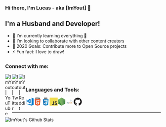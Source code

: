 ### Hi there, I'm Lucas - aka [ImYout] 👋

## I'm a Husband and Developer!
<!-- - 🔭 I’m currently working on a [VS Code Course][website]! -->
- 🌱 I’m currently learning everything 🤣
- 👯 I’m looking to collaborate with other content creators
- 🥅 2020 Goals: Contribute more to Open Source projects
- ⚡ Fun fact: I love to draw!

### Connect with me:

<!-- [<img align="left" alt="ImYout.com" width="22px" src="https://raw.githubusercontent.com/iconic/open-iconic/master/svg/globe.svg" />][website] -->
[<img align="left" alt="ImYout | YouTube" width="22px" src="https://cdn.jsdelivr.net/npm/simple-icons@v3/icons/youtube.svg" />][youtube]
[<img align="left" alt="ImYout | Twitter" width="22px" src="https://cdn.jsdelivr.net/npm/simple-icons@v3/icons/twitter.svg" />][twitter]
[<img align="left" alt="ImYout | Reddit" width="22px" src="https://cdn.jsdelivr.net/npm/simple-icons@3.4.0/icons/reddit.svg" />][reddit]
<!-- [<img align="left" alt="ImYout | LinkedIn" width="22px" src="https://cdn.jsdelivr.net/npm/simple-icons@v3/icons/linkedin.svg" />][linkedin] -->
<!-- [<img align="left" alt="ImYout | Instagram" width="22px" src="https://cdn.jsdelivr.net/npm/simple-icons@v3/icons/instagram.svg" />][instagram] -->

<br />

### Languages and Tools:

<img align="left" alt="Visual Studio Code" width="26px" src="https://raw.githubusercontent.com/github/explore/80688e429a7d4ef2fca1e82350fe8e3517d3494d/topics/visual-studio-code/visual-studio-code.png" />
<img align="left" alt="HTML5" width="26px" src="https://raw.githubusercontent.com/github/explore/80688e429a7d4ef2fca1e82350fe8e3517d3494d/topics/html/html.png" />
<img align="left" alt="CSS3" width="26px" src="https://raw.githubusercontent.com/github/explore/80688e429a7d4ef2fca1e82350fe8e3517d3494d/topics/css/css.png" />
<img align="left" alt="JavaScript" width="26px" src="https://raw.githubusercontent.com/github/explore/80688e429a7d4ef2fca1e82350fe8e3517d3494d/topics/javascript/javascript.png" />
<img align="left" alt="Node.js" width="26px" src="https://raw.githubusercontent.com/github/explore/80688e429a7d4ef2fca1e82350fe8e3517d3494d/topics/nodejs/nodejs.png" />
<img align="left" alt="MySQL" width="26px" src="https://raw.githubusercontent.com/github/explore/80688e429a7d4ef2fca1e82350fe8e3517d3494d/topics/mysql/mysql.png" />
<img align="left" alt="GitHub" width="26px" src="https://raw.githubusercontent.com/github/explore/78df643247d429f6cc873026c0622819ad797942/topics/github/github.png" />

<br />
<br />

---

<img align="left" alt="ImYout's Github Stats" src="https://github-readme-stats.vercel.app/api?username=ImYout&show_icons=true&hide_border=true" />

[twitter]: https://twitter.com/youtlol
[youtube]: https://youtube.com/channel/UCLQkMrNUZANI-BetEBg10IQ
[reddit]: https://www.reddit.com/user/imyoutlol
[twitch]: https://www.twitch.tv/youtlol
